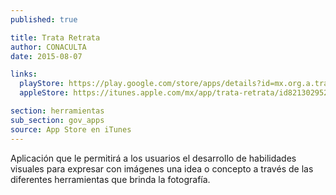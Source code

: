 ```yaml
---
published: true

title: Trata Retrata
author: CONACULTA
date: 2015-08-07

links:
  playStore: https://play.google.com/store/apps/details?id=mx.org.a.tratayretrata&hl=es_419
  appleStore: https://itunes.apple.com/mx/app/trata-retrata/id821302952?mt=8

section: herramientas
sub_section: gov_apps
source: App Store en iTunes
---
```

Aplicación que le permitirá a los usuarios el desarrollo de habilidades visuales para expresar con imágenes una idea o concepto a través de las diferentes herramientas que brinda la fotografía.
